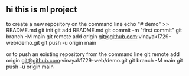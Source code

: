 ## hi this is ml project


to create a new repository on the command line
echo "# demo" >> README.md
git init
git add README.md
git commit -m "first commit"
git branch -M main
git remote add origin git@github.com:vinayak1729-web/demo.git
git push -u origin main

or to  push an existing repository from the command line
git remote add origin git@github.com:vinayak1729-web/demo.git
git branch -M main
git push -u origin main